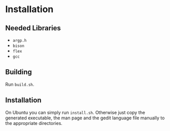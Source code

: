 # Installation

## Needed Libraries

* `argp.h`
* `bison`
* `flex`
* `gcc`

## Building

Run `build.sh`.

## Installation

On Ubuntu you can simply run `install.sh`. Otherwise just copy the generated executable, the man page and the gedit language file manually to the appropriate directories.
